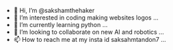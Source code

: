 - 👋 Hi, I’m @sakshamthehaker
- 👀 I’m interested in coding making websites logos  ...
- 🌱 I’m currently learning python ...
- 💞️ I’m looking to collaborate on new AI and robotics  ...
- 📫 How to reach me at my insta id saksahmtandon7 ...

<!---
sakshamthehaker/sakshamthehaker is a ✨ special ✨ repository because its `README.md` (this file) appears on your GitHub profile.
You can click the Preview link to take a look at your changes.
--->
